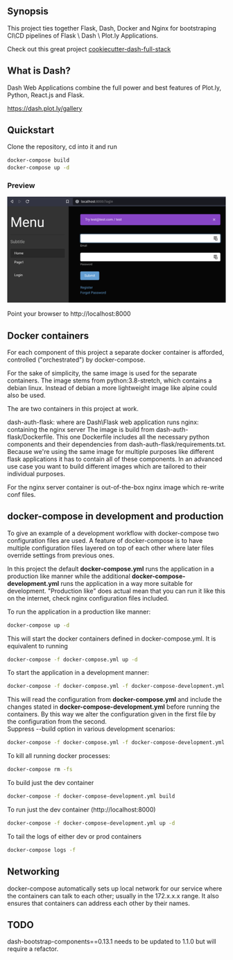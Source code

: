 ## Synopsis

This project ties together Flask, Dash, Docker and Nginx for bootstraping 
CI\CD pipelines of Flask \ Dash \ Plot.ly Applications.

Check out this great project [cookiecutter-dash-full-stack](https://github.com/elben10/cookiecutter-dash-full-stack)

## What is Dash? 

Dash Web Applications combine the full power and best features of Plot.ly, Python, React.js and Flask.

https://dash.plot.ly/gallery

## Quickstart

Clone the repository, cd into it and run
```bash
docker-compose build
docker-compose up -d
```

### Preview

![Screenshot](screenshot.png?raw=true "Screenshot")

Point your browser to http://localhost:8000

## Docker containers

For each component of this project a separate docker container is afforded, 
controlled ("orchestrated") by docker-compose.

For the sake of simplicity, the same image is used for the separate containers. 
The image stems from python:3.8-stretch, which contains a debian linux. Instead of debian a
 more lightweight image like alpine could also be used.

The are two containers in this project at work.

dash-auth-flask: where are Dash\Flask web application runs
nginx: containing the nginx server
The image is build from dash-auth-flask/Dockerfile. This one Dockerfile includes all the necessary
python components and their dependencies from dash-auth-flask/requirements.txt. 
Because we're using the same image for multiple purposes like different flask applications it 
has to contain all of these components. 
In an advanced use case you want to build different images which are tailored to their 
individual purposes.

For the nginx server container is out-of-the-box nginx image which re-write conf files.

## docker-compose in development and production

To give an example of a development workflow with docker-compose two configuration files are used. 
A feature of docker-compose is to have multiple configuration files layered on top of each other 
where later files override settings from previous ones.

In this project the default __docker-compose.yml__ runs the application in a production like manner 
while the additional __docker-compose-development.yml__ runs the application in a way more suitable 
for development. "Production like" does actual mean that you can run it like this on the
internet, check nginx configuration files included.

To run the application in a production like manner:
```bash
docker-compose up -d
```
This will start the docker containers defined in docker-compose.yml. It is equivalent to running 
```bash
docker-compose -f docker-compose.yml up -d
```
To start the application in a development manner:
```bash
docker-compose -f docker-compose.yml -f docker-compose-development.yml up --build -d dash-auth-flask 
```
This will read the configuration from __docker-compose.yml__ and include the changes stated in 
__docker-compose-development.yml__ before running the containers. 
By this way we alter the configuration given in the first file by the configuration 
from the second.  
Suppress --build option in various development scenarios:
```bash
docker-compose -f docker-compose.yml -f docker-compose-development.yml up -d dash-auth-flask
```
To kill all running docker processes:
```bash
docker-compose rm -fs
```

To build just the dev container
```bash
docker-compose -f docker-compose-development.yml build
```

To run just the dev container (http://localhost:8000)
```bash
docker-compose -f docker-compose-development.yml up -d
```

To tail the logs of either dev or prod containers
```bash
docker-compose logs -f
```

## Networking

docker-compose automatically sets up local network for our service where the containers can talk 
to each other; usually in the 172.x.x.x range. It also ensures that containers can address each 
other by their names.

## TODO

dash-bootstrap-components==0.13.1 needs to be updated to 1.1.0 but will require a refactor.
